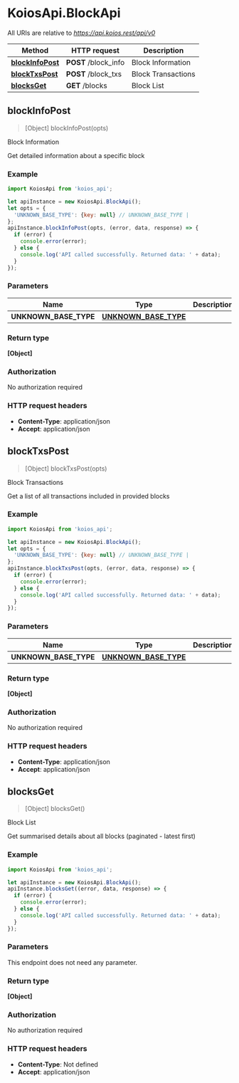# KoiosApi.BlockApi

All URIs are relative to *https://api.koios.rest/api/v0*

Method | HTTP request | Description
------------- | ------------- | -------------
[**blockInfoPost**](BlockApi.md#blockInfoPost) | **POST** /block_info | Block Information
[**blockTxsPost**](BlockApi.md#blockTxsPost) | **POST** /block_txs | Block Transactions
[**blocksGet**](BlockApi.md#blocksGet) | **GET** /blocks | Block List



## blockInfoPost

> [Object] blockInfoPost(opts)

Block Information

Get detailed information about a specific block

### Example

```javascript
import KoiosApi from 'koios_api';

let apiInstance = new KoiosApi.BlockApi();
let opts = {
  'UNKNOWN_BASE_TYPE': {key: null} // UNKNOWN_BASE_TYPE | 
};
apiInstance.blockInfoPost(opts, (error, data, response) => {
  if (error) {
    console.error(error);
  } else {
    console.log('API called successfully. Returned data: ' + data);
  }
});
```

### Parameters


Name | Type | Description  | Notes
------------- | ------------- | ------------- | -------------
 **UNKNOWN_BASE_TYPE** | [**UNKNOWN_BASE_TYPE**](UNKNOWN_BASE_TYPE.md)|  | [optional] 

### Return type

**[Object]**

### Authorization

No authorization required

### HTTP request headers

- **Content-Type**: application/json
- **Accept**: application/json


## blockTxsPost

> [Object] blockTxsPost(opts)

Block Transactions

Get a list of all transactions included in provided blocks

### Example

```javascript
import KoiosApi from 'koios_api';

let apiInstance = new KoiosApi.BlockApi();
let opts = {
  'UNKNOWN_BASE_TYPE': {key: null} // UNKNOWN_BASE_TYPE | 
};
apiInstance.blockTxsPost(opts, (error, data, response) => {
  if (error) {
    console.error(error);
  } else {
    console.log('API called successfully. Returned data: ' + data);
  }
});
```

### Parameters


Name | Type | Description  | Notes
------------- | ------------- | ------------- | -------------
 **UNKNOWN_BASE_TYPE** | [**UNKNOWN_BASE_TYPE**](UNKNOWN_BASE_TYPE.md)|  | [optional] 

### Return type

**[Object]**

### Authorization

No authorization required

### HTTP request headers

- **Content-Type**: application/json
- **Accept**: application/json


## blocksGet

> [Object] blocksGet()

Block List

Get summarised details about all blocks (paginated - latest first)

### Example

```javascript
import KoiosApi from 'koios_api';

let apiInstance = new KoiosApi.BlockApi();
apiInstance.blocksGet((error, data, response) => {
  if (error) {
    console.error(error);
  } else {
    console.log('API called successfully. Returned data: ' + data);
  }
});
```

### Parameters

This endpoint does not need any parameter.

### Return type

**[Object]**

### Authorization

No authorization required

### HTTP request headers

- **Content-Type**: Not defined
- **Accept**: application/json

